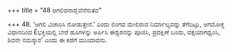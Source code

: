 +++
title = "48 ಆಗಲಿದನಾರೈವೆನೆನುತವ"

+++
48. 'ಆಗಲಿ ವಿಚಾರಿಸಿ ನೋಡುತ್ತೇನೆ.' ಎಂದು ಲಿಂಗದ ಮೇಲಿರುವ ನಿರ್ಮಾಲ್ಯವನ್ನು ತೆಗೆದಿಟ್ಟು, ಆಗಮೋಕ್ತ ವಿಧಾನದಿಂದ Éಭಕ್ತಿಯಲ್ಲಿ ಬೇರೆ ಹೂಗಳನ್ನು ಅರ್ಪಿಸಿ ಈಶ್ವರನನ್ನು ಪೂಜಿಸಿ, ಪ್ರದಕ್ಷಿಣೆ ಬಂದು, ದಕ್ಷಯಾಗಧ್ವಂಸಿ, ಶಿವನೇ  ನಮಸ್ಕಾರ' ಎಂದು  ಈ ಕಡೆಗೆ ಮುಂದಾದನು.